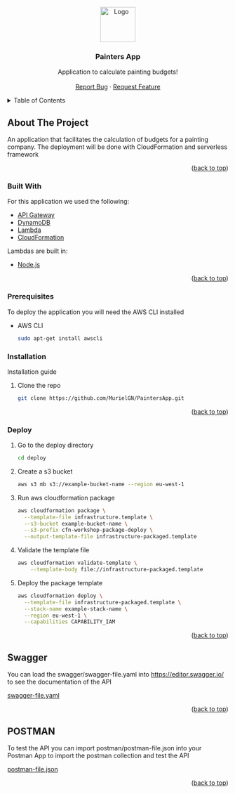 <div id="top"></div>
<!--
*** Thanks for checking out the Best-README-Template. If you have a suggestion
*** that would make this better, please fork the repo and create a pull request
*** or simply open an issue with the tag "enhancement".
*** Don't forget to give the project a star!
*** Thanks again! Now go create something AMAZING! :D
-->



<!-- PROJECT SHIELDS -->
<!--
*** I'm using markdown "reference style" links for readability.
*** Reference links are enclosed in brackets [ ] instead of parentheses ( ).
*** See the bottom of this document for the declaration of the reference variables
*** for contributors-url, forks-url, etc. This is an optional, concise syntax you may use.
*** https://www.markdownguide.org/basic-syntax/#reference-style-links
-->

<!-- PROJECT LOGO -->
<br />
<div align="center">
  <a href="https://github.com/MurielGN/PaintersApp">
    <img src="https://gravity.es/wp-content/uploads/2021/08/logo-blue.svg" alt="Logo" width="80" height="80">
  </a>

  <h3 align="center">Painters App</h3>

  <p align="center">
    Application to calculate painting budgets!
    <br />
    <br />
    <a href="https://github.com/othneildrew/Best-README-Template/issues">Report Bug</a>
    ·
    <a href="https://github.com/othneildrew/Best-README-Template/issues">Request Feature</a>
  </p>
</div>



<!-- TABLE OF CONTENTS -->
<details>
  <summary>Table of Contents</summary>
  <ol>
    <li>
      <a href="#about-the-project">About The Project</a>
      <ul>
        <li><a href="#built-with">Built With</a></li>
      </ul>
    </li>
    <li>
      <a href="#getting-started">Getting Started</a>
      <ul>
        <li><a href="#prerequisites">Prerequisites</a></li>
        <li><a href="#installation">Installation</a></li>
      </ul>
    </li>
    <li><a href="#usage">Usage</a></li>
    <li><a href="#roadmap">Roadmap</a></li>
    <li><a href="#contributing">Contributing</a></li>
    <li><a href="#license">License</a></li>
    <li><a href="#contact">Contact</a></li>
    <li><a href="#acknowledgments">Acknowledgments</a></li>
  </ol>
</details>



<!-- ABOUT THE PROJECT -->
## About The Project

An application that facilitates the calculation of budgets for a painting company. The deployment will be done with CloudFormation and serverless framework

<p align="right">(<a href="#top">back to top</a>)</p>



### Built With

For this application we used the following:

* [API Gateway](https://aws.amazon.com/es/api-gateway/)
* [DynamoDB](https://aws.amazon.com/es/dynamodb/)
* [Lambda](https://aws.amazon.com/es/lambda/)
* [CloudFormation](https://aws.amazon.com/es/cloudformation/)

Lambdas are built in:
* [Node.js](https://nodejs.org/)

<p align="right">(<a href="#top">back to top</a>)</p>



<!-- GETTING STARTED -->

### Prerequisites

To deploy the application you will need the AWS CLI installed

* AWS CLI
  ```sh
  sudo apt-get install awscli
  ```

### Installation

Installation guide

1. Clone the repo
   ```sh
   git clone https://github.com/MurielGN/PaintersApp.git
   ```

<p align="right">(<a href="#top">back to top</a>)</p>

### Deploy

1. Go to the deploy directory
   ```sh
   cd deploy
   ```
3. Create a s3 bucket
    ```sh
    aws s3 mb s3://example-bucket-name --region eu-west-1
    ```
4. Run aws cloudformation package
    ```sh
   aws cloudformation package \
      --template-file infrastructure.template \
      --s3-bucket example-bucket-name \
      --s3-prefix cfn-workshop-package-deploy \
      --output-template-file infrastructure-packaged.template
   ```
5. Validate the template file
    ```sh
    aws cloudformation validate-template \
        --template-body file://infrastructure-packaged.template
    ```
6. Deploy the package template
    ```sh
    aws cloudformation deploy \
      --template-file infrastructure-packaged.template \
      --stack-name example-stack-name \
      --region eu-west-1 \
      --capabilities CAPABILITY_IAM
    ```
<p align="right">(<a href="#top">back to top</a>)</p>



<!-- SWAGGER EXAMPLES -->
## Swagger

You can load the swagger/swagger-file.yaml into https://editor.swagger.io/ to see the documentation of the API

[swagger-file.yaml](https://github.com/MurielGN/PaintersApp/blob/main/swagger/swagger-file.yaml)

<p align="right">(<a href="#top">back to top</a>)</p>



<!-- POSTMAN EXAMPLES -->
## POSTMAN

To test the API you can import postman/postman-file.json into your Postman App to import the postman collection and test the API

[postman-file.json](https://github.com/MurielGN/PaintersApp/blob/main/postman/postman-file.json)

<p align="right">(<a href="#top">back to top</a>)</p>
